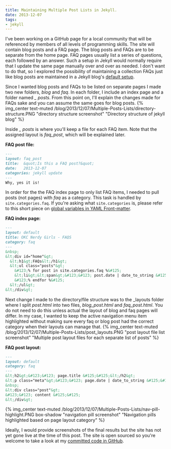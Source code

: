 ```yaml
---
title: Maintaining Multiple Post Lists in Jekyll.
date: 2013-12-07
tags:
- jekyll
---
```


I've been working on a GitHub page for a local community that will be referenced by members of all levels of programming skills. The site will contain blog posts and a FAQ page. The blog posts and FAQs are to be separate from the home page. FAQ pages usually list a series of questions, each followed by an answer. Such a setup in Jekyll would normally require that I update the same page manually over and over as needed. I don't want to do that, so I explored the possibility of maintaining a collection FAQs just like blog posts are maintained in a Jekyll blog's [default setup][dir-struct-info].

Since I wanted blog posts and FAQs to be listed on separate pages I made two new folders, <span style="font-style: italic;">blog</span> and <span style="font-style: italic;">faq</span>. In each folder, I include an index page and a folder named
<span style="font-style: italic;">&#95; posts</span>. From this point on, I'll explain the changes made for FAQs sake and you can assume the same goes for blog posts.
{% img_center text-muted /blog/2013/12/07/Multiple-Posts-Lists/directory-structure.PNG "directory structure screenshot" "Directory structure of jekyll blog" %}

Inside <span style="font-style: italic;">&#95; posts</span> is where you'll keep a file for each FAQ item. Note that the assigned layout is <span style="font-style: italic;">faq_post</span>, which will be explained later.

**FAQ post file:**
```Markdown
---
layout: faq_post
title:  &quot;Is this a FAQ post?&quot;
date:   2013-12-07
categories: jekyll update
---
Why, yes it is!
```

In order for the the FAQ index page to only list FAQ items, I needed to pull posts (not pages) with <span style="font-style: italic;">faq</span> as a category. This task is handled by <code>site.categories.faq</code>. If you're asking what <code>site.categories</code> is, please refer to this short piece on [global variables in YAML Front-matter][front-matter].

**FAQ index page:**
```Markdown
---
layout: default
title: OKC Nerdy Girls - FAQS
category: faq
---
&nbsp;
&lt;div id="home"&gt;
  &lt;h1&gt;FAQs&lt;/h1&gt;
  &lt;ul class="posts"&gt;
    &#123;% for post in site.categories.faq %&#125;
    &lt;li&gt;&lt;span&gt;&#123;&#123; post.date | date_to_string &#125;&#125;&lt;/span&gt; &raquo; &lt;a href="&#123;&#123; post.url &#125;&#125;"&gt;&#123;&#123; post.title &#125;&#125;&lt;/a&gt;&lt;/li&gt;
    &#123;% endfor %&#125;
  &lt;/ul&gt;
&lt;/div&gt;
```

Next change I made to the directory/file structure was to the &#95;layouts folder where I split <span style="font-style: italic;">post.html</span> into two files, <span style="font-style: italic;">blog_post.html</span> and <span style="font-style: italic;">faq_post.html</span>. You do not need to do this unless actual the layout of blog and faq pages will differ. In my case, I wanted to keep the active navigation menu item highlighted without making sure every faq or blog post had the correct category when their layouts can manage that.
{% img_center text-muted /blog/2013/12/07/Multiple-Posts-Lists/post_layouts.PNG "post layout file list screenshot" "Multiple post layout files for each separate list of posts" %}

**FAQ post layout:**
```Markdown
---
layout: default
category: faq
---
&lt;h2&gt;&#123;&#123; page.title &#125;&#125;&lt;/h2&gt;
&lt;p class="meta"&gt;&#123;&#123; page.date | date_to_string &#125;&#125;&lt;/p&gt;
&nbsp;
&lt;div class="post"&gt;
&#123;&#123; content &#125;&#125;
&lt;/div&gt;
```
{% img_center text-muted /blog/2013/12/07/Multiple-Posts-Lists/nav-pill-highlight.PNG box-shadow "navigation pill screenshot" "Navigation pills highlighted based on page layout category" %}

Ideally, I would provide screenshots of the final results but the site has not yet gone live at the time of this post. The site is open sourced so you're welcome to take a look at my [committed code in GitHub][git-commit].

[dir-struct-info]: http://jekyllrb.com/docs/structure/
[front-matter]: http://jekyllrb.com/docs/variables/
[git-commit]: https://github.com/campbeja/okcnerdygirls.github.io/tree/a29efa55590b7cc064e75fb92026f41e14aeba4e
